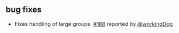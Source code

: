 ## bug fixes

- Fixes handling of large groups. [#188][188] reported by [@workingDog][@workingDog]

  [188]: https://github.com/eed3si9n/scalaxb/pull/188
  [@workingDog]: https://github.com/workingDog
